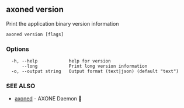 ## axoned version

Print the application binary version information

```
axoned version [flags]
```

### Options

```
  -h, --help            help for version
      --long            Print long version information
  -o, --output string   Output format (text|json) (default "text")
```

### SEE ALSO

* [axoned](axoned.md)	 - AXONE Daemon 👹
